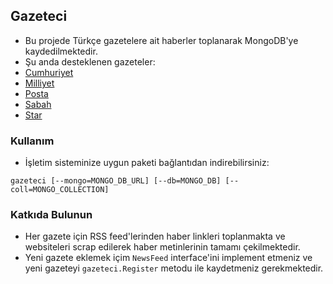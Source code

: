 ## Gazeteci
* Bu projede Türkçe gazetelere ait haberler toplanarak MongoDB'ye kaydedilmektedir.
* Şu anda desteklenen gazeteler:
 * [Cumhuriyet](http://www.cumhuriyet.com.tr/)
 * [Milliyet](http://www.milliyet.com.tr/)
 * [Posta](http://www.posta.com.tr)
 * [Sabah](http://www.sabah.com.tr)
 * [Star](http://www.star.com.tr/)

### Kullanım
* İşletim sisteminize uygun paketi bağlantıdan indirebilirsiniz:
```
gazeteci [--mongo=MONGO_DB_URL] [--db=MONGO_DB] [--coll=MONGO_COLLECTION]
```

### Katkıda Bulunun
 * Her gazete için RSS feed'lerinden haber linkleri toplanmakta ve websiteleri scrap edilerek haber metinlerinin tamamı çekilmektedir.
 * Yeni gazete eklemek içim `NewsFeed` interface'ini implement etmeniz ve yeni gazeteyi `gazeteci.Register` metodu ile kaydetmeniz gerekmektedir.